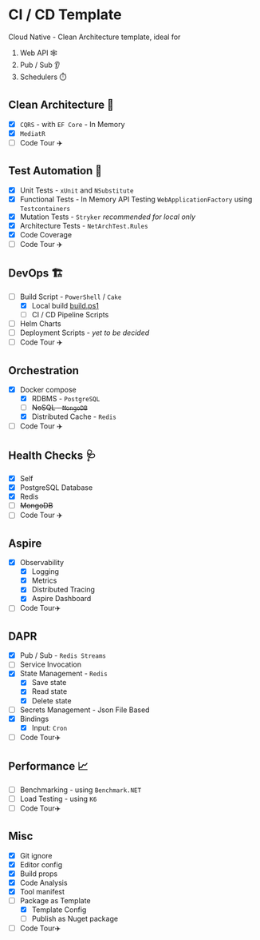 # CI / CD Template

Cloud Native - Clean Architecture template, ideal for

1. Web API 🕸️
2. Pub / Sub 👂
3. Schedulers ⏱️

## Clean Architecture 🧹

- [x] `CQRS` - with `EF Core` - In Memory
- [x] `MediatR`
- [ ] Code Tour ✈️

## Test Automation 🧪

- [x] Unit Tests - `xUnit` and `NSubstitute`
- [x] Functional Tests - In Memory API Testing `WebApplicationFactory` using `Testcontainers`
- [x] Mutation Tests - `Stryker` *recommended for local only*
- [x] Architecture Tests - `NetArchTest.Rules`
- [x] Code Coverage
- [ ] Code Tour ✈️

## DevOps 🏗️

- [ ] Build Script - `PowerShell` / `Cake`
    - [x] Local build [build.ps1](./build.ps1)
    - [ ] CI / CD Pipeline Scripts
- [ ] Helm Charts
- [ ] Deployment Scripts - *yet to be decided*
- [ ] Code Tour ✈️

## Orchestration

- [x] Docker compose
    - [x] RDBMS - `PostgreSQL`
    - [ ] ~~NoSQL - `MongoDB`~~
    - [x] Distributed Cache - `Redis`
- [ ] Code Tour ✈️

## Health Checks 🩺

- [x] Self
- [x] PostgreSQL Database
- [x] Redis
- [ ] ~~MongoDB~~
- [ ] Code Tour ✈️

## Aspire

- [x] Observability
    - [x] Logging
    - [x] Metrics
    - [x] Distributed Tracing
    - [x] Aspire Dashboard
- [ ] Code Tour✈️

## DAPR

- [x] Pub / Sub - `Redis Streams`
- [ ] Service Invocation
- [x] State Management - `Redis`
    - [x] Save state
    - [x] Read state
    - [x] Delete state
- [ ] Secrets Management - Json File Based
- [x] Bindings
    - [x] Input: `Cron`
- [ ] Code Tour✈️

## Performance 📈

- [ ] Benchmarking - using `Benchmark.NET`
- [ ] Load Testing - using `K6`
- [ ] Code Tour✈️

## Misc

- [x] Git ignore
- [x] Editor config
- [x] Build props
- [x] Code Analysis
- [x] Tool manifest
- [ ] Package as Template
    - [x] Template Config
    - [ ] Publish as Nuget package
- [ ] Code Tour✈️

